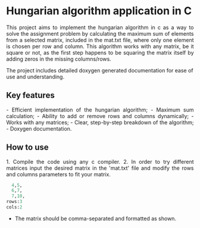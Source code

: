 # Hungarian algorithm application in C
<p align="justify">
This project aims to implement the hungarian algorithm in c as a way to solve the assignment problem by calculating the maximum sum of elements from a selected matrix, included in the mat.txt file, where only one element is chosen per row and column. This algorithm works with any matrix, be it square or not, as the first step happens to be squaring the matrix itself by adding zeros in the missing columns/rows.

The project includes detailed doxygen generated documentation for ease of use and understanding.
</p>

## Key features
<p align="justify">
  - Efficient implementation of the hungarian algorithm;
  - Maximum sum calculation;
  - Ability to add or remove rows and columns dynamically;
  - Works with any matrices;
  - Clear, step-by-step breakdown of the algorithm;
  - Doxygen documentation.
</p>

## How to use
<p align="justify">
  1. Compile the code using any c compiler.
  2. In order to try different matrices input the desired matrix in the 'mat.txt' file and modify the rows and columns parameters to fit your matrix.

```ruby
  4,5,
  6,7,
  7,10,
rows:3
cols:2
```

- The matrix should be comma-separated and formatted as shown.
</p>

